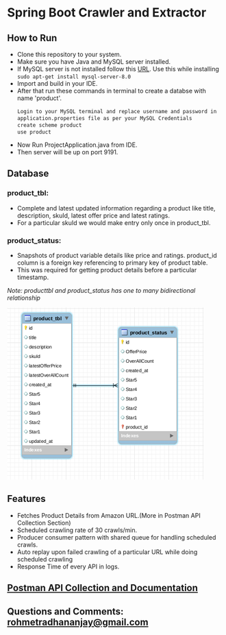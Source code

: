 # Spring Boot Crawler and Extractor

## How to Run
- Clone this repository to your system.
- Make sure you have Java and MySQL server installed.
- If MySQL server is not installed follow this [URL]. Use this while installing ```sudo apt-get install mysql-server-8.0```
- Import  and build in your IDE.
- After that run these commands in terminal to create a databse with name 'product'.
    ```
    Login to your MySQL terminal and replace username and password in application.properties file as per your MySQL Credentials
    create scheme product
    use product
    ```
- Now Run ProjectApplication.java from IDE.
- Then server will be up on port 9191.
## Database
### product_tbl:
- Complete and latest updated information regarding a product like title, description, skuId, latest offer price and latest ratings.
- For a particular skuId we would make entry only once in product_tbl. 
### product_status: 
- Snapshots of product variable details like price and ratings. product_id column is a foreign key referencing to primary key of product table.
-  This was required for getting product details before a particular timestamp.

_Note: producttbl and product_status has one to many bidirectional relationship_

![GitHub Logo](https://github.com/Real-dev-byte/Crawler-Extractor/blob/8da5efdb0f96e92a0b887dd9d5a2d263b656b009/DatabaseScheme.png
)
## Features
- Fetches Product Details from Amazon URL.(More in Postman API Collection Section)
- Scheduled crawling rate of 30 crawls/min.
- Producer consumer pattern with shared queue for handling scheduled crawls.
- Auto replay upon failed crawling of a particular URL while doing scheduled crawling 
- Response Time of every API in logs.
## [Postman API Collection and Documentation]
    
   [Postman API Collection and Documentation]: <https://documenter.getpostman.com/view/14468833/TzRRE96p>
   [URL]: <https://docs.rackspace.com/support/how-to/install-mysql-server-on-the-ubuntu-operating-system/>
## Questions and Comments: rohmetradhananjay@gmail.com   

